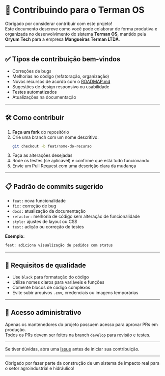# 🤝 Contribuindo para o Terman OS

Obrigado por considerar contribuir com este projeto!  
Este documento descreve como você pode colaborar de forma produtiva e organizada no desenvolvimento do sistema **Terman OS**, mantido pela **Oryum Tech** para a empresa **Mangueiras Terman LTDA**.

---

## ✅ Tipos de contribuição bem-vindos

- Correções de bugs
- Melhorias no código (refatoração, organização)
- Novos recursos de acordo com o [ROADMAP.md](./ROADMAP.md)
- Sugestões de design responsivo ou usabilidade
- Testes automatizados
- Atualizações na documentação

---

## 🛠 Como contribuir

1. **Faça um fork** do repositório
2. Crie uma branch com um nome descritivo:
   ```bash
   git checkout -b feat/nome-do-recurso
   ```
3. Faça as alterações desejadas
4. Rode os testes (se aplicável) e confirme que está tudo funcionando
5. Envie um Pull Request com uma descrição clara da mudança

---

## 📋 Padrão de commits sugerido

- `feat:` nova funcionalidade
- `fix:` correção de bug
- `docs:` atualização da documentação
- `refactor:` melhoria de código sem alteração de funcionalidade
- `style:` ajustes de layout ou CSS
- `test:` adição ou correção de testes

**Exemplo:**

```bash
feat: adiciona visualização de pedidos com status
```

---

## 🧪 Requisitos de qualidade

- Use `black` para formatação do código
- Utilize nomes claros para variáveis e funções
- Comente blocos de código complexos
- Evite subir arquivos `.env`, credenciais ou imagens temporárias

---

## 🤖 Acesso administrativo

Apenas os mantenedores do projeto possuem acesso para aprovar PRs em produção.  
Todos os PRs devem ser feitos na branch `develop` para revisão e testes.

---

Se tiver dúvidas, abra uma [Issue](https://github.com/KallebyX/terman_os/issues) antes de iniciar sua contribuição.

---

Obrigado por fazer parte da construção de um sistema de impacto real para o setor agroindustrial e hidráulico!